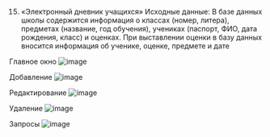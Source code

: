 15. «Электронный дневник учащихся»
Исходные данные:
В базе данных школы содержится информация о классах (номер, литера), 
предметах (название, год обучения), учениках (паспорт, ФИО, дата рождения, 
класс) и оценках. При выставлении оценки в базу данных вносится информация об 
ученике, оценке, предмете и дате

Главное окно
![image](https://github.com/JirenMTA/dotnet-2023/assets/91962461/7eb8c556-e6be-404b-a5d6-885e3b2e2fc9)

Добавление 
![image](https://github.com/JirenMTA/dotnet-2023/assets/91962461/111635ba-e11d-456e-99f3-986870b640f5)

Редактирование
![image](https://github.com/JirenMTA/dotnet-2023/assets/91962461/3677b9f1-6e50-47ab-b077-015583df54f2)

Удаление
![image](https://github.com/JirenMTA/dotnet-2023/assets/91962461/9149d624-aee4-4b19-96fd-a19f80cf11de)

Запросы
![image](https://github.com/JirenMTA/dotnet-2023/assets/91962461/158adf03-3218-43b2-9f31-e7750471ed9b)
